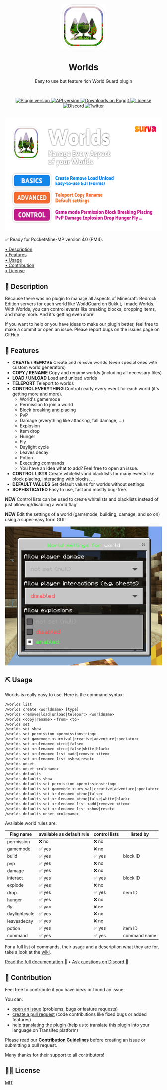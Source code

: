 <p align="center">
    <img src=".github/.media/logo.png" width="144" height="144" alt="Worlds plugin Logo">
</p>

<h1 align="center">Worlds</h1>
<p align="center">Easy to use but feature rich World Guard plugin</p>

<br>

<p align="center">
    <a href="https://poggit.pmmp.io/p/Worlds">
        <img src="https://poggit.pmmp.io/shield.state/Worlds" alt="Plugin version">
    </a>
    <a href="https://github.com/pmmp/PocketMine-MP">
        <img src="https://poggit.pmmp.io/shield.api/Worlds" alt="API version">
    </a>
    <a href="https://poggit.pmmp.io/p/Worlds">
        <img src="https://poggit.pmmp.io/shield.dl/Worlds" alt="Downloads on Poggit">
    </a>
    <a href="https://github.com/survanetwork/Worlds/blob/master/LICENSE">
        <img src="https://img.shields.io/github/license/survanetwork/Worlds.svg" alt="License">
    </a>
    <a href="https://discord.gg/t4Kg4j3829">
        <img src="https://img.shields.io/discord/685532530451283997?color=blueviolet" alt="Discord">
    </a>
    <a href="https://twitter.com/survanetwork">
        <img src="https://img.shields.io/twitter/url?label=SURVA%20network%20on%20Twitter&style=social&url=https%3A%2F%2Ftwitter.com%2Fsurvanetwork" alt="Twitter">
    </a>
</p>

##

<p align="center">
    <img src=".github/.media/feature-banner.png" width="650" height="366" alt="World plugin features">
</p>

✅ Ready for PocketMine-MP version 4.0 (PM4).

[• Description](#-description)  
[• Features](#-features)  
[• Usage](#-usage)  
[• Contribution](#-contribution)  
[• License](#%EF%B8%8F-license)

## 📙 Description
Because there was no plugin to manage all aspects of Minecraft: Bedrock Edition servers for each world like WorldGuard on Bukkit, I made Worlds.
With Worlds, you can control events like breaking blocks, dropping items, and many more. And it's getting even more!

If you want to help or you have ideas to make our plugin better, feel free to make a commit or open an issue.
Please report bugs on the issues page on GitHub.

## 🎁 Features
- **CREATE / REMOVE** Create and remove worlds (even special ones with custom world generators)
- **COPY / RENAME** Copy and rename worlds (including all necessary files)
- **LOAD / UNLOAD** Load and unload worlds
- **TELEPORT** Teleport to worlds
- **CONTROL EVERYTHING** Control nearly every event for each world (it's getting more and more).
    - World's gamemode
    - Permission to join a world
    - Block breaking and placing
    - PvP
    - Damage (everything like attacking, fall damage, ...)
    - Explosion
    - Item drop
    - Hunger
    - Fly
    - Daylight cycle
    - Leaves decay
    - Potion
    - Executing commands
    - You have an idea what to add? Feel free to open an issue.
- **CONTROL LISTS** Create whitelists and blacklists for many events like block placing, interacting with blocks, ...
- **DEFAULT VALUES** Set default values for worlds without settings
- **SOPHISTICATED** Easy to use, fast and mostly bug-free.

**NEW** Control lists can be used to create whitelists and blacklists instead of just allowing/disabling a world flag!  

**NEW** Edit the settings of a world (gamemode, building, damage, and so on) using a super-easy form GUI!

<img src=".github/.media/world-settings-form.png" width="540px" alt="Screenshot of world settings form">

## ⛏ Usage
Worlds is really easy to use. Here is the command syntax:

```
/worlds list
/worlds create <worldname> [type]
/worlds <remove|load|unload|teleport> <worldname>
/worlds <copy|rename> <from> <to>
/worlds set
/worlds set show
/worlds set permission <permissionstring>
/worlds set gamemode <survival|creative|adventure|spectator>
/worlds set <rulename> <true|false>
/worlds set <rulename> <true|false|white|black>
/worlds set <rulename> list <add|remove> <item>
/worlds set <rulename> list <show|reset>
/worlds unset
/worlds unset <rulename>
/worlds defaults
/worlds defaults show
/worlds defaults set permission <permissionstring>
/worlds defaults set gamemode <survival|creative|adventure|spectator>
/worlds defaults set <rulename> <true|false>
/worlds defaults set <rulename> <true|false|white|black>
/worlds defaults set <rulename> list <add|remove> <item>
/worlds defaults set <rulename> list <show|reset>
/worlds defaults unset <rulename>
```

Available world rules are:

| Flag name     | available as default rule | control lists | listed by    |
|---------------|---------------------------|---------------|--------------|
| permission    | ❌ no                      | ❌ no          |              |
| gamemode      | ✅ yes                     | ❌ no          |              |
| build         | ✅ yes                     | ✅ yes         | block ID     |
| pvp           | ✅ yes                     | ❌ no          |              |
| damage        | ✅ yes                     | ❌ no          |              |
| interact      | ✅ yes                     | ✅ yes         | block ID     |
| explode       | ✅ yes                     | ❌ no          |              |
| drop          | ✅ yes                     | ✅ yes         | item ID      |
| hunger        | ✅ yes                     | ❌ no          |              |
| fly           | ✅ yes                     | ❌ no          |              |
| daylightcycle | ✅ yes                     | ❌ no          |              |
| leavesdecay   | ✅ yes                     | ❌ no          |              |
| potion        | ✅ yes                     | ✅ yes         | item ID      |
| command       | ✅ yes                     | ✅ yes         | command name |

For a full list of commands, their usage and a description what they are for, take a look at the [wiki](https://plugins.surva.net/docs/Worlds#commands).

[Read the full documentation 📖](https://plugins.surva.net/docs/Worlds) • [Ask questions on Discord 💬](https://discord.gg/t4Kg4j3829)

## 🙋‍ Contribution
Feel free to contribute if you have ideas or found an issue.

You can:
- [open an issue](https://github.com/survanetwork/Worlds/issues) (problems, bugs or feature requests)
- [create a pull request](https://github.com/survanetwork/Worlds/pulls) (code contributions like fixed bugs or added features)
- [help translating the plugin](https://www.transifex.com/surva/worlds) (help us to translate this plugin into your language on Transifex platform)

Please read our **[Contribution Guidelines](CONTRIBUTING.md)** before creating an issue or submitting a pull request.

Many thanks for their support to all contributors!

## 👨‍⚖️ License
[MIT](https://github.com/survanetwork/Worlds/blob/master/LICENSE)
